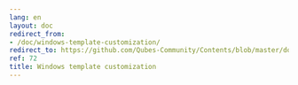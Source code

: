 ```yaml
---
lang: en
layout: doc
redirect_from:
- /doc/windows-template-customization/
redirect_to: https://github.com/Qubes-Community/Contents/blob/master/docs/customization/windows-template-customization.md
ref: 72
title: Windows template customization
---
```


